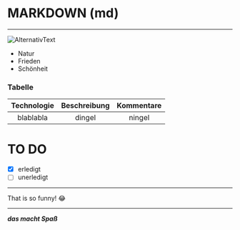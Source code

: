 # MARKDOWN (md)

---

![AlternativText](https://www.fotowissen.eu/wp-content/uploads/2022/09/raus-in-die-natur-fotografieren-titelbild-7.jpg)

<!-- Die Natur schenkt Frieden und Schönheit-->

- Natur
- Frieden
- Schönheit

### Tabelle

| Technologie | Beschreibung | Kommentare |
| :---------: | :----------: | :--------: |
| blablabla   | dingel       | ningel     |

# TO DO

- [x] erledigt
- [ ] unerledigt

---

That is so funny! :joy:

---

***das macht Spaß***




